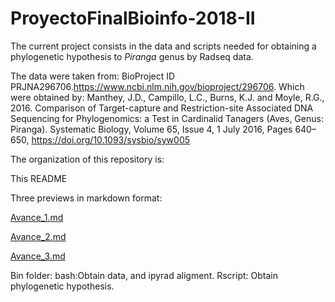 # ProyectoFinalBioinfo-2018-II

The current project consists in the data and scripts needed for obtaining a phylogenetic hypothesis to *Piranga* genus by Radseq data.

The data were taken from: BioProject ID PRJNA296706.https://www.ncbi.nlm.nih.gov/bioproject/296706. Which were obtained by: Manthey, J.D., Campillo, L.C., Burns, K.J. and Moyle, R.G., 2016. Comparison of Target-capture and Restriction-site Associated DNA Sequencing for Phylogenomics: a Test in Cardinalid Tanagers (Aves, Genus: Piranga). Systematic Biology, Volume 65, Issue 4, 1 July 2016, Pages 640–650, https://doi.org/10.1093/sysbio/syw005

The organization of this repository is:

This README

Three previews in markdown format:

[Avance_1.md](https://github.com/almamelisa/ProyectoFinalBioinfo-2018-II/blob/master/Avance_1.md)

[Avance_2.md](https://github.com/almamelisa/ProyectoFinalBioinfo-2018-II/blob/master/Avance_2.md)

[Avance_3.md](https://github.com/almamelisa/ProyectoFinalBioinfo-2018-II/blob/master/Avance_3.md)

Bin folder:
bash:Obtain data, and ipyrad aligment.
Rscript: Obtain phylogenetic hypothesis.

